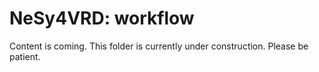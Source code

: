 # NeSy4VRD: workflow

Content is coming. This folder is currently under construction. Please be patient.




